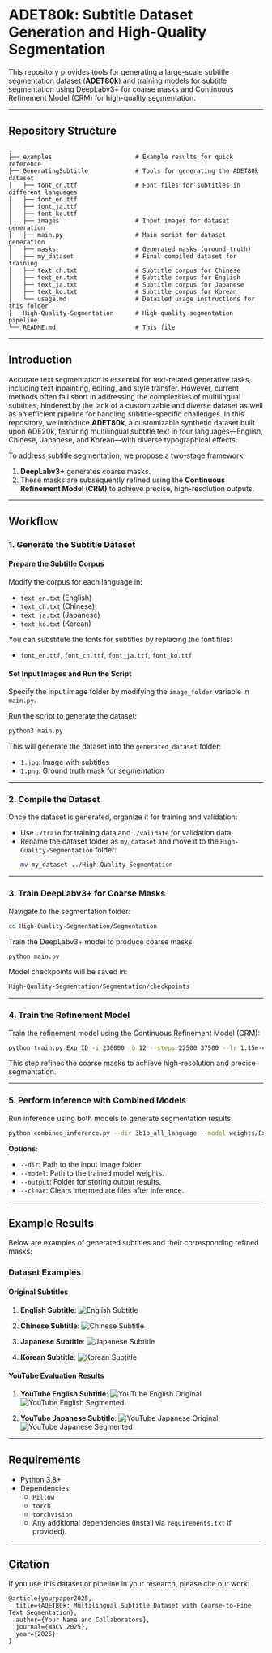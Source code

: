 # ADET80k: Subtitle Dataset Generation and High-Quality Segmentation

This repository provides tools for generating a large-scale subtitle segmentation dataset (**ADET80k**) and training models for subtitle segmentation using DeepLabv3+ for coarse masks and Continuous Refinement Model (CRM) for high-quality segmentation.

---

## Repository Structure

```
.
├── examples                       # Example results for quick reference
├── GeneratingSubtitle             # Tools for generating the ADET80k dataset
│   ├── font_cn.ttf                # Font files for subtitles in different languages
│   ├── font_en.ttf
│   ├── font_ja.ttf
│   ├── font_ko.ttf
│   ├── images                     # Input images for dataset generation
│   ├── main.py                    # Main script for dataset generation
│   ├── masks                      # Generated masks (ground truth)
│   ├── my_dataset                 # Final compiled dataset for training
│   ├── text_ch.txt                # Subtitle corpus for Chinese
│   ├── text_en.txt                # Subtitle corpus for English
│   ├── text_ja.txt                # Subtitle corpus for Japanese
│   ├── text_ko.txt                # Subtitle corpus for Korean
│   └── usage.md                   # Detailed usage instructions for this folder
├── High-Quality-Segmentation      # High-quality segmentation pipeline
└── README.md                      # This file
```

---

## Introduction

Accurate text segmentation is essential for text-related generative tasks, including text inpainting, editing, and style transfer. However, current methods often fall short in addressing the complexities of multilingual subtitles, hindered by the lack of a customizable and diverse dataset as well as an efficient pipeline for handling subtitle-specific challenges. In this repository, we introduce **ADET80k**, a customizable synthetic dataset built upon ADE20k, featuring multilingual subtitle text in four languages—English, Chinese, Japanese, and Korean—with diverse typographical effects.

To address subtitle segmentation, we propose a two-stage framework:

1. **DeepLabv3+** generates coarse masks.
2. These masks are subsequently refined using the **Continuous Refinement Model (CRM)** to achieve precise, high-resolution outputs.

---

## Workflow

### 1. Generate the Subtitle Dataset

#### Prepare the Subtitle Corpus
Modify the corpus for each language in:
- `text_en.txt` (English)
- `text_ch.txt` (Chinese)
- `text_ja.txt` (Japanese)
- `text_ko.txt` (Korean)

You can substitute the fonts for subtitles by replacing the font files:
- `font_en.ttf`, `font_cn.ttf`, `font_ja.ttf`, `font_ko.ttf`

#### Set Input Images and Run the Script
Specify the input image folder by modifying the `image_folder` variable in `main.py`.

Run the script to generate the dataset:
```bash
python3 main.py
```

This will generate the dataset into the `generated_dataset` folder:
- `1.jpg`: Image with subtitles
- `1.png`: Ground truth mask for segmentation

---

### 2. Compile the Dataset

Once the dataset is generated, organize it for training and validation:
- Use `./train` for training data and `./validate` for validation data.
- Rename the dataset folder as `my_dataset` and move it to the `High-Quality-Segmentation` folder:
  ```bash
  mv my_dataset ../High-Quality-Segmentation
  ```

---

### 3. Train DeepLabv3+ for Coarse Masks

Navigate to the segmentation folder:
```bash
cd High-Quality-Segmentation/Segmentation
```

Train the DeepLabv3+ model to produce coarse masks:
```bash
python main.py
```

Model checkpoints will be saved in:
```bash
High-Quality-Segmentation/Segmentation/checkpoints
```

---

### 4. Train the Refinement Model

Train the refinement model using the Continuous Refinement Model (CRM):
```bash
python train.py Exp_ID -i 230000 -b 12 --steps 22500 37500 --lr 1.15e-4 --ce_weight 1.0 --l1_weight 0.5 --l2_weight 0.5 --grad_weight 2.0
```

This step refines the coarse masks to achieve high-resolution and precise segmentation.

---

### 5. Perform Inference with Combined Models

Run inference using both models to generate segmentation results:
```bash
python combined_inference.py --dir 3b1b_all_language --model weights/Exp_ID_2024-10-30_03:29:48/model_150000 --output all_language_demo --clear
```

**Options**:
- `--dir`: Path to the input image folder.
- `--model`: Path to the trained model weights.
- `--output`: Folder for storing output results.
- `--clear`: Clears intermediate files after inference.

---

## Example Results

Below are examples of generated subtitles and their corresponding refined masks:

### Dataset Examples

#### Original Subtitles

1. **English Subtitle**:
   ![English Subtitle](img/en_img.jpg)

2. **Chinese Subtitle**:
   ![Chinese Subtitle](img/ch_img.jpg)

3. **Japanese Subtitle**:
   ![Japanese Subtitle](img/ja_img.jpg)

4. **Korean Subtitle**:
   ![Korean Subtitle](img/ko_img.jpg)

#### YouTube Evaluation Results

1. **YouTube English Subtitle**:
   ![YouTube English Original](img/you_en_img.jpg)
   ![YouTube English Segmented](img/you_en_seg.png)

2. **YouTube Japanese Subtitle**:
   ![YouTube Japanese Original](img/you_ja_img.jpg)
   ![YouTube Japanese Segmented](img/you_ja_seg.png)

---

## Requirements

- Python 3.8+
- Dependencies:
  - `Pillow`
  - `torch`
  - `torchvision`
  - Any additional dependencies (install via `requirements.txt` if provided).

---

## Citation
If you use this dataset or pipeline in your research, please cite our work:

```
@article{yourpaper2025,
  title={ADET80k: Multilingual Subtitle Dataset with Coarse-to-Fine Text Segmentation},
  author={Your Name and Collaborators},
  journal={WACV 2025},
  year={2025}
}
```

